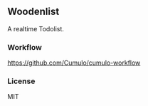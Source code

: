 
Woodenlist
------

A realtime Todolist.

### Workflow

https://github.com/Cumulo/cumulo-workflow

### License

MIT
